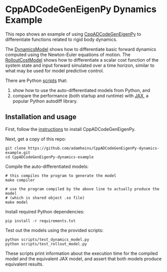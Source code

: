 # CppADCodeGenEigenPy Dynamics Example

This repo shows an example of using
[CppADCodeGenEigenPy](https://github.com/adamheins/CppADCodeGenEigenPy) to
differentiate functions related to rigid body dynamics.

The
[DynamicsModel](https://github.com/adamheins/CppADCodeGenEigenPy-dynamics-example/blob/main/include/dynamics_model.h)
shows how to differentiate basic forward dynamics computed using the
Newton-Euler equations of motion. The
[RolloutCostModel](https://github.com/adamheins/CppADCodeGenEigenPy-dynamics-example/blob/main/include/rollout_model.h)
shows how to differentiate a scalar cost function of the system state and input
forward simulated over a time horizon, similar to what may be used for model
predictive control.

There are Python
[scripts](https://github.com/adamheins/CppADCodeGenEigenPy-dynamics-example/tree/main/scripts)
that:
1. show how to use the auto-differentiated models from Python, and
2. compare the performance (both startup and runtime) with
   [JAX](https://github.com/google/jax), a popular Python autodiff library.

## Installation and usage

First, follow the
[instructions](https://github.com/adamheins/CppADCodeGenEigenPy) to install
CppADCodeGenEigenPy.

Next, get a copy of this repo:
```
git clone https://github.com/adamheins/CppADCodeGenEigenPy-dynamics-example.git
cd CppADCodeGenEigenPy-dynamics-example
```

Compile the auto-differentiated models:
```
# this compiles the program to generate the model
make compiler

# use the program compiled by the above line to actually produce the model
# (which is shared object .so file)
make model
```

Install required Python dependencies:
```
pip install -r requirements.txt
```

Test out the models using the provided scripts:
```
python scripts/test_dynamics_model.py
python scripts/test_rollout_model.py
```
These scripts print information about the execution time for the compiled model
and the equivalent JAX model, and assert that both models produce equivalent
results.
